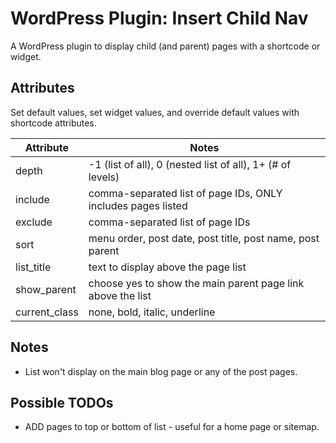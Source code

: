 WordPress Plugin: Insert Child Nav
==================================
A WordPress plugin to display child (and parent) pages with a shortcode or widget.

Attributes
----------
Set default values, set widget values, and override default values with shortcode attributes.

| Attribute     | Notes
| ------------- | --------------------------
| depth         | -1 (list of all), 0 (nested list of all), 1+ (# of levels)
| include       | comma-separated list of page IDs, ONLY includes pages listed
| exclude       | comma-separated list of page IDs
| sort          | menu order, post date, post title, post name, post parent
| list_title    | text to display above the page list
| show_parent   | choose yes to show the main parent page link above the list
| current_class | none, bold, italic, underline

Notes
-----
* List won't display on the main blog page or any of the post pages.

Possible TODOs
--------------
* ADD pages to top or bottom of list - useful for a home page or sitemap.